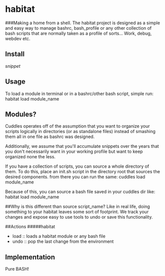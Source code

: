 # habitat
###Making a home from a shell.
The habitat project is designed as a simple and easy way to manage bashrc, bash_profile or any other collection of bash scripts that are normally taken as a profile of sorts... Work, debug, webdev etc.

## Install
*snippet*

## Usage
To load a module in terminal or in a bashrc/other bash script, simple run:
habitat load module_name

## Modules?
Cuddles operates off of the assumption that you want to organize your scripts logically in directories (or as standalone files) instead of smashing them all in one file as bashrc was designed.

Additionally, we assume that you'll accumulate snippets over the years that you don't necessarily want in your working profile but want to keep organized none the less.

If you have a collection of scripts, you can source a whole directory of them. To do this, place an init.sh script in the directory root that sources the desired components.
from there you can run the same:
cuddles load module_name

Because of this, you can source a bash file saved in your cuddles dir like:
habitat load module_name

##Why is this different than source script_name? 
Like in real life, doing something to your habitat leaves some sort of footprint. We track your changes and expose easy to use tools to undo or save this functionality.


##Actions
#####habitat
- load		:: loads a habitat module or any bash file
- undo		:: pop the last change from the environment

## Implementation
Pure BASH!

